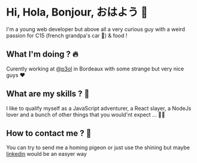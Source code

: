 # Hi, Hola, Bonjour, おはよう 👋

I'm a young web developer but above all a very curious guy with a weird passion for C15 (french grandpa's car 🚐) & food !

## What I'm doing ? 🔥

Curently working at [@p3ol](https://github.com/p3ol) in Bordeaux with some strange but very nice guys ❤️

## What are my skills ? 🤔

I like to qualify myself as a JavaScript adventurer, a React slayer, a NodeJs lover and a bunch of other things that you would'nt expect ... 🧑‍💻

## How to contact me ? 🔮

You can try to send me a homing pigeon or just use the shining but maybe [linkedin](https://www.linkedin.com/in/simon-deflesschouwer-6812a0172/) would be an easyer way 

